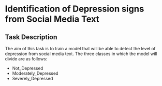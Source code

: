 # Identification of Depression signs from Social Media Text
## Task Description

The aim of this task is to train a model that will be able to detect the level of depression from social media text.
The three classes in which the model will divide are as follows:

- Not_Depressed
- Moderately_Depressed
- Severely_Depressed
